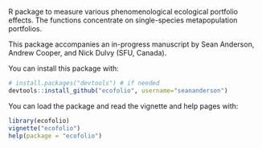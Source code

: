 R package to measure various phenomenological ecological portfolio effects. The functions concentrate on single-species metapopulation portfolios.

This package accompanies an in-progress manuscript by Sean Anderson, Andrew Cooper, and Nick Dulvy (SFU, Canada).

You can install this package with:
```r
# install.packages("devtools") # if needed
devtools::install_github("ecofolio", username="seananderson")
```

You can load the package and read the vignette and help pages with:
```r
library(ecofolio)
vignette("ecofolio")
help(package = "ecofolio")
```
